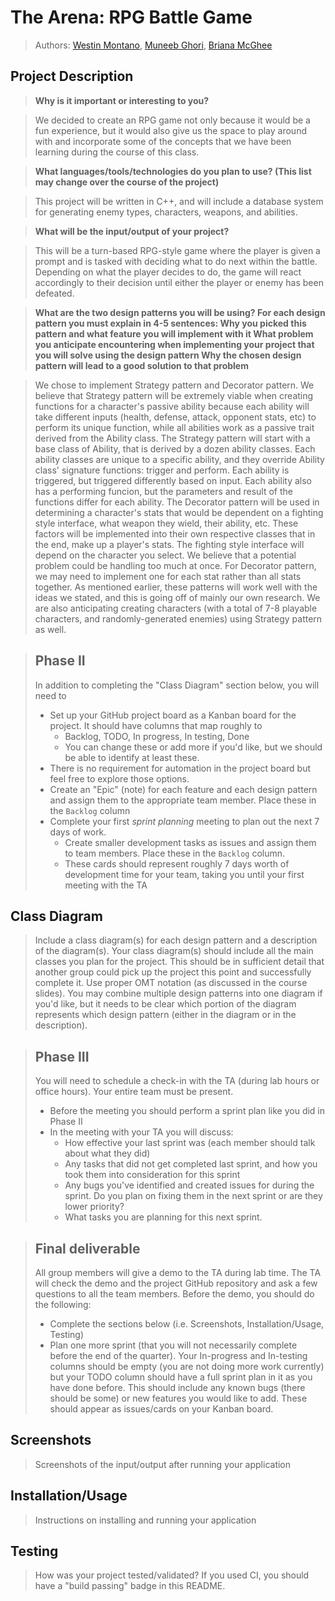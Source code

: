  
# The Arena: RPG Battle Game
 
 > Authors: [Westin Montano](github.com/westinm01), [Muneeb Ghori](github.com/muneebghori), [Briana McGhee](github.com/bmcghee98)
 
 
 


## Project Description

 
 >  **Why is it important or interesting to you?**
 
 > We decided to create an RPG game not only because it would be a fun experience, but it would also give us the space to play around with and incorporate some of the concepts that we have been learning during the course of this class.
 
 >  **What languages/tools/technologies do you plan to use? (This list may change over the course of the project)**
  
 > This project will be written in C++, and will include a database system for generating enemy types, characters, weapons, and abilities.
 
 > **What will be the input/output of your project?**
 
 > This will be a turn-based RPG-style game where the player is given a prompt and is tasked with deciding what to do next within the battle. Depending on what the player decides to do, the game will react accordingly to their decision until either the player or enemy has been defeated.
 
 > **What are the two design patterns you will be using? For each design pattern you must explain in 4-5 sentences:
 >   Why you picked this pattern and what feature you will implement with it
 >   What problem you anticipate encountering when implementing your project that you will solve using the design pattern
 >   Why the chosen design pattern will lead to a good solution to that problem**
 
> We chose to implement Strategy pattern and Decorator pattern. We believe that Strategy pattern will be extremely viable when creating functions for a character's passive ability because each ability will take different inputs (health, defense, attack, opponent stats, etc) to perform its unique function, while all abilities work as a passive trait derived from the Ability class. The Strategy pattern will start with a base class of Ability, that is derived by a dozen ability classes. Each ability classes are unique to a specific ability, and they override Ability class' signature functions: trigger and perform. Each ability is triggered, but triggered differently based on input. Each ability also has a performing funcion, but the parameters and result of the functions differ for each ability. The Decorator pattern will be used in determining a character's stats that would be dependent on a fighting style interface, what weapon they wield, their ability, etc. These factors will be implemented into their own respective classes that in the end, make up a player's stats. The fighting style interface will depend on the character you select. We believe that a potential problem could be handling too much at once. For Decorator pattern, we may need to implement one for each stat rather than all stats together. As mentioned earlier, these patterns will work well with the ideas we stated, and this is going off of mainly our own research. We are also anticipating creating characters (with a total of 7-8 playable characters, and randomly-generated enemies) using Strategy pattern as well.

 > ## Phase II
 > In addition to completing the "Class Diagram" section below, you will need to 
 > * Set up your GitHub project board as a Kanban board for the project. It should have columns that map roughly to 
 >   * Backlog, TODO, In progress, In testing, Done
 >   * You can change these or add more if you'd like, but we should be able to identify at least these.
 > * There is no requirement for automation in the project board but feel free to explore those options.
 > * Create an "Epic" (note) for each feature and each design pattern and assign them to the appropriate team member. Place these in the `Backlog` column
 > * Complete your first *sprint planning* meeting to plan out the next 7 days of work.
 >   * Create smaller development tasks as issues and assign them to team members. Place these in the `Backlog` column.
 >   * These cards should represent roughly 7 days worth of development time for your team, taking you until your first meeting with the TA
## Class Diagram
 > Include a class diagram(s) for each design pattern and a description of the diagram(s). Your class diagram(s) should include all the main classes you plan for the project. This should be in sufficient detail that another group could pick up the project this point and successfully complete it. Use proper OMT notation (as discussed in the course slides). You may combine multiple design patterns into one diagram if you'd like, but it needs to be clear which portion of the diagram represents which design pattern (either in the diagram or in the description). 
 
 > ## Phase III
 > You will need to schedule a check-in with the TA (during lab hours or office hours). Your entire team must be present. 
 > * Before the meeting you should perform a sprint plan like you did in Phase II
 > * In the meeting with your TA you will discuss: 
 >   - How effective your last sprint was (each member should talk about what they did)
 >   - Any tasks that did not get completed last sprint, and how you took them into consideration for this sprint
 >   - Any bugs you've identified and created issues for during the sprint. Do you plan on fixing them in the next sprint or are they lower priority?
 >   - What tasks you are planning for this next sprint.

 > ## Final deliverable
 > All group members will give a demo to the TA during lab time. The TA will check the demo and the project GitHub repository and ask a few questions to all the team members. 
 > Before the demo, you should do the following:
 > * Complete the sections below (i.e. Screenshots, Installation/Usage, Testing)
 > * Plan one more sprint (that you will not necessarily complete before the end of the quarter). Your In-progress and In-testing columns should be empty (you are not doing more work currently) but your TODO column should have a full sprint plan in it as you have done before. This should include any known bugs (there should be some) or new features you would like to add. These should appear as issues/cards on your Kanban board. 
 
 ## Screenshots
 > Screenshots of the input/output after running your application
 ## Installation/Usage
 > Instructions on installing and running your application
 ## Testing
 > How was your project tested/validated? If you used CI, you should have a "build passing" badge in this README.
 
